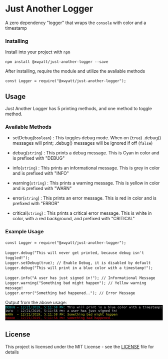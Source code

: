 
# Just Another Logger
A zero dependency "logger" that wraps the `console` with color and a timestamp

### Installing
Install into your project with  `npm`

```
npm install @xwyatt/just-another-logger --save
```

After installing, require the module and utilize the avaliable methods
```
const Logger = require("@xwyatt/just-another-logger");
```

## Usage
Just Another Logger has 5 printing methods, and one method to toggle method.

### Available Methods
- setDebug(`boolean`) : This toggles debug mode. When on (`true`) .debug() messages will print; .debug() messages will be ignored if off (`false`)

- debug(`string`) : This prints a debug message. This is Cyan in color and is prefixed with "DEBUG"

- info(`string`) : This prints an informational message. This is grey in color and is prefixed with "INFO"

- warning(`string`)  : This prints a warning message. This is yellow in color and is prefixed with "WARN"

- error(`string`) : This prints an error message. This is red in color and is prefixed with "ERROR"

- critical(`string`) : This prints a critical error message. This is white in color, with a red background, and prefixed with "CRITICAL"

### Example Usage
```
const Logger = require("@xwyatt/just-another-logger");

Logger.debug("This will never get printed, because debug isn't toggled!");
Logger.setDebug(true); // Enable Debug, it is disabled by default
Logger.debug("This will print in a blue color with a timestamp!");

Logger.info("A user has just signed in!"); // Informational Message
Logger.warning("Something bad might happen"); // Yellow warning message!
Logger.error("Something bad happened.."); // Error Message
```

Output from the above usage:
![Example Usage Picture](/img/exampleUsageOutput.jpg?raw=true "exampleUsageOutput")


## License

This project is licensed under the MIT License - see the [LICENSE](LICENSE) file for details
